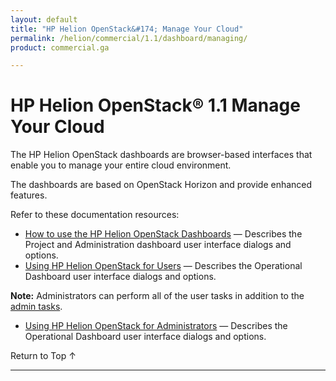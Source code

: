 ```yaml
---
layout: default
title: "HP Helion OpenStack&#174; Manage Your Cloud"
permalink: /helion/commercial/1.1/dashboard/managing/
product: commercial.ga

---
```

<!--PUBLISHED-->

<script>

function PageRefresh {
onLoad="window.refresh"
}

PageRefresh();

</script>

<!--
<p style="font-size: small;"> <a href="/helion/commercial/1.1/ga1/install/">&#9664; PREV</a> | <a href="/helion/commercial/1.1/ga1/install-overview/">&#9650; UP</a> | <a href="/helion/commercial/1.1/ga1/">NEXT &#9654;</a> </p>
-->

# HP Helion OpenStack&#174; 1.1 Manage Your Cloud

The HP Helion OpenStack dashboards are browser-based interfaces that enable you to manage your entire cloud environment. 

The dashboards are based on OpenStack Horizon and provide enhanced features.

Refer to these documentation resources:

<!-- Will we have this in Community
* [HP Helion OpenStack Community Troubleshooting](/helion/community/manage/troubleshooting/) &#8212; Provides tips to help you troubleshoot issues you may encounter with HP Helion OpenStack Community. -->

* <a href="/helion/commercial/1.1/dashboard/how-works/">How to use the HP Helion OpenStack Dashboards</a> &#8212; Describes the Project and Administration dashboard user interface dialogs and options. 
* <a href="/helion/commercial/1.1/dashboard/users/">Using HP Helion OpenStack for Users</a> &#8212; Describes the Operational Dashboard user interface dialogs and options.

**Note:** Administrators can perform all of the user tasks in addition to the <a href="/helion/commercial/1.1/dashboard/admin/">admin tasks</a>.

* <a href="/helion/commercial/1.1/dashboard/admin/">Using HP Helion OpenStack for Administrators</a> &#8212; Describes the Operational Dashboard user interface dialogs and options.

<!--
* [HP Helion OpenStack: Building Images](/helion/commercial/1.1/manage/image-builder/) &#8212; Shows you how to use Disk Image Builder to create images for the HP Helion OpenStack.

* [HP Helion OpenStack: Backup and Restore](/helion/commercial/1.1/manage/backup-process/) &#8212; Explains how to backup and restore the components of the HP Helion OpenStack Management Host. -->

<a href="#top" style="padding:14px 0px 14px 0px; text-decoration: none;"> Return to Top &#8593; </a>


----
